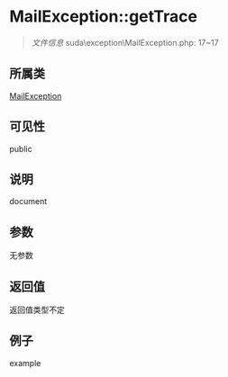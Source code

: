# MailException::getTrace

> *文件信息* suda\exception\MailException.php: 17~17
## 所属类 

[MailException](../MailException.md)

## 可见性

  public  
## 说明

document

## 参数

无参数

## 返回值
返回值类型不定

## 例子

example